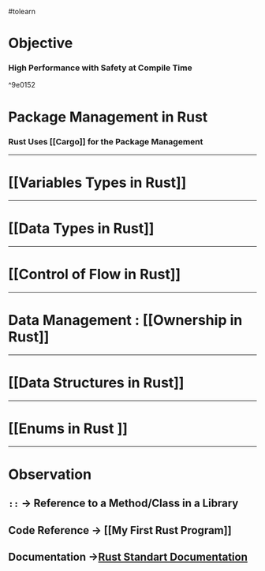 #tolearn 



# Objective  
### High Performance with Safety at Compile Time  

^9e0152

# Package Management in Rust
### Rust Uses [[Cargo]] for the Package Management
---
# [[Variables Types in Rust]]

---
# [[Data Types in Rust]]
---
# [[Control of Flow in Rust]]

---
# Data Management  : [[Ownership in Rust]]
--- 
# [[Data Structures in Rust]]
---

# [[Enums in Rust ]]

---
# Observation

## `::` $\rightarrow$ Reference to a Method/Class in a Library

## Code Reference $\rightarrow$ [[My First Rust Program]]

## Documentation $\rightarrow$[Rust Standart Documentation ](https://doc.rust-lang.org/std/index.html)